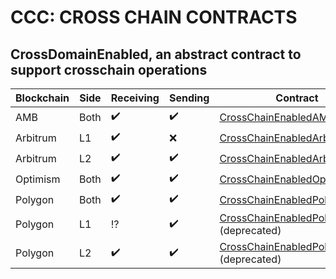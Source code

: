 # CCC: CROSS CHAIN CONTRACTS

## CrossDomainEnabled, an abstract contract to support crosschain operations

| Blockchain | Side | Receiving          | Sending            | Contract                                                                 |
|------------|------|--------------------|--------------------|--------------------------------------------------------------------------|
| AMB        | Both | :heavy_check_mark: | :heavy_check_mark: | [CrossChainEnabledAMB](contracts/CrossChainEnabledAMB.sol)               |
| Arbitrum   | L1   | :heavy_check_mark: | :x:                | [CrossChainEnabledArbitrumL1](contracts/CrossChainEnabledArbitrumL1.sol) |
| Arbitrum   | L2   | :heavy_check_mark: | :heavy_check_mark: | [CrossChainEnabledArbitrumL2](contracts/CrossChainEnabledArbitrumL2.sol) |
| Optimism   | Both | :heavy_check_mark: | :heavy_check_mark: | [CrossChainEnabledOptimism](contracts/CrossChainEnabledOptimism.sol)     |
| Polygon    | Both | :heavy_check_mark: | :heavy_check_mark: | [CrossChainEnabledPolygon](contracts/CrossChainEnabledPolygon.sol)       |
| Polygon    | L1   | :interrobang:      | :heavy_check_mark: | [CrossChainEnabledPolygonRoot](contracts/deprecated/CrossChainEnabledPolygonRoot.sol) (deprecated)  |
| Polygon    | L2   | :heavy_check_mark: | :heavy_check_mark: | [CrossChainEnabledPolygonChild](contracts/deprecated/CrossChainEnabledPolygonChild.sol) (deprecated)  |
